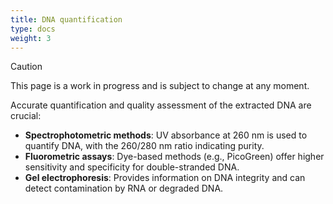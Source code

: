 ```yaml
---
title: DNA quantification
type: docs
weight: 3
---
```



> [!CAUTION]
> 
> This page is a work in progress and is subject to change at any moment.

Accurate quantification and quality assessment of the extracted DNA are crucial:

-   **Spectrophotometric methods**: UV absorbance at 260 nm is used to quantify DNA, with the 260/280 nm ratio indicating purity.
-   **Fluorometric assays**: Dye-based methods (e.g., PicoGreen) offer higher sensitivity and specificity for double-stranded DNA.
-   **Gel electrophoresis**: Provides information on DNA integrity and can detect contamination by RNA or degraded DNA.

